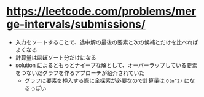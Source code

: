 # https://leetcode.com/problems/merge-intervals/submissions/

- 入力をソートすることで、途中解の最後の要素と次の候補とだけを比べればよくなる
- 計算量はほぼソート分だけになる
- solution によるともっとナイーブな解として、オーバーラップしている要素をつないだグラフを作るアプローチが紹介されていた
  - グラフに要素を挿入する際に全探索が必要なので計算量は `O(n^2)` になるっぽい
